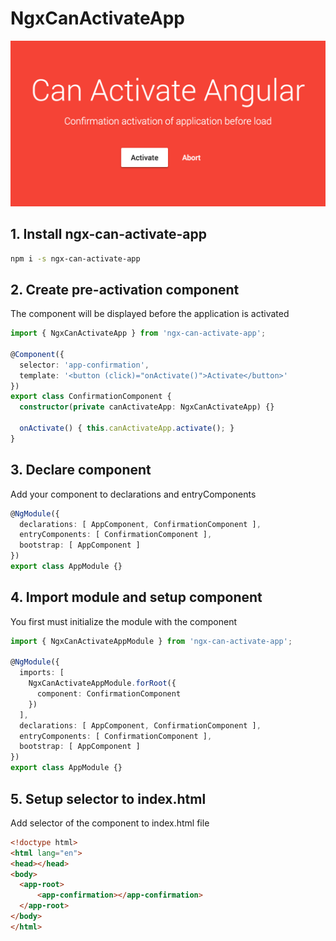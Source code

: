 # NgxCanActivateApp

[![Can Activate Angular](https://raw.githubusercontent.com/IndigoSoft/ngx-can-activate-app/master/media/preview.png)](https://ngx-can-activate-app-demo.stackblitz.io/)


## 1. Install ngx-can-activate-app

```bash
npm i -s ngx-can-activate-app
```


## 2. Create pre-activation component

The component will be displayed before the application is activated

```typescript
import { NgxCanActivateApp } from 'ngx-can-activate-app';

@Component({
  selector: 'app-confirmation',
  template: '<button (click)="onActivate()">Activate</button>'
})
export class ConfirmationComponent {
  constructor(private canActivateApp: NgxCanActivateApp) {}

  onActivate() { this.canActivateApp.activate(); }
}
```

## 3. Declare component

Add your component to declarations and entryComponents

```typescript
@NgModule({
  declarations: [ AppComponent, ConfirmationComponent ],
  entryComponents: [ ConfirmationComponent ],
  bootstrap: [ AppComponent ]
})
export class AppModule {}
```

## 4. Import module and setup component

You first must initialize the module with the component

```typescript
import { NgxCanActivateAppModule } from 'ngx-can-activate-app';

@NgModule({
  imports: [
    NgxCanActivateAppModule.forRoot({
      component: ConfirmationComponent
    })
  ],
  declarations: [ AppComponent, ConfirmationComponent ],
  entryComponents: [ ConfirmationComponent ],
  bootstrap: [ AppComponent ]
})
export class AppModule {}
```

## 5. Setup selector to index.html

Add selector of the component to index.html file

```html
<!doctype html>
<html lang="en">
<head></head>
<body>
  <app-root>
      <app-confirmation></app-confirmation>
  </app-root>
</body>
</html>
```
